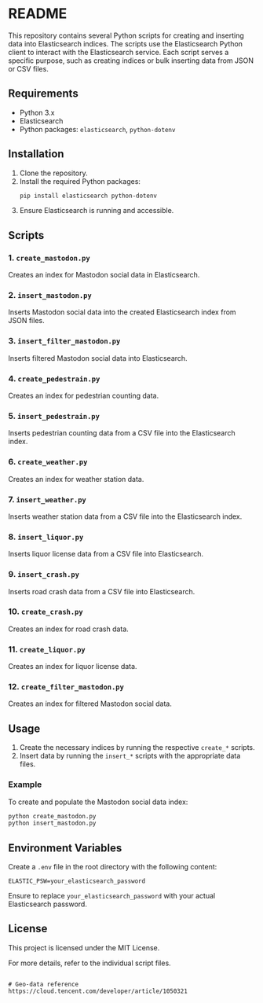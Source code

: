 # README

This repository contains several Python scripts for creating and inserting data into Elasticsearch indices. The scripts use the Elasticsearch Python client to interact with the Elasticsearch service. Each script serves a specific purpose, such as creating indices or bulk inserting data from JSON or CSV files.

## Requirements

- Python 3.x
- Elasticsearch
- Python packages: `elasticsearch`, `python-dotenv`

## Installation

1. Clone the repository.
2. Install the required Python packages:
    ```sh
    pip install elasticsearch python-dotenv
    ```
3. Ensure Elasticsearch is running and accessible.

## Scripts

### 1. `create_mastodon.py`
Creates an index for Mastodon social data in Elasticsearch.

### 2. `insert_mastodon.py`
Inserts Mastodon social data into the created Elasticsearch index from JSON files.

### 3. `insert_filter_mastodon.py`
Inserts filtered Mastodon social data into Elasticsearch.

### 4. `create_pedestrain.py`
Creates an index for pedestrian counting data.

### 5. `insert_pedestrain.py`
Inserts pedestrian counting data from a CSV file into the Elasticsearch index.

### 6. `create_weather.py`
Creates an index for weather station data.

### 7. `insert_weather.py`
Inserts weather station data from a CSV file into the Elasticsearch index.

### 8. `insert_liquor.py`
Inserts liquor license data from a CSV file into Elasticsearch.

### 9. `insert_crash.py`
Inserts road crash data from a CSV file into Elasticsearch.

### 10. `create_crash.py`
Creates an index for road crash data.

### 11. `create_liquor.py`
Creates an index for liquor license data.

### 12. `create_filter_mastodon.py`
Creates an index for filtered Mastodon social data.

## Usage

1. Create the necessary indices by running the respective `create_*` scripts.
2. Insert data by running the `insert_*` scripts with the appropriate data files.

### Example
To create and populate the Mastodon social data index:
```sh
python create_mastodon.py
python insert_mastodon.py
```

## Environment Variables
Create a `.env` file in the root directory with the following content:
```
ELASTIC_PSW=your_elasticsearch_password
```

Ensure to replace `your_elasticsearch_password` with your actual Elasticsearch password.

## License
This project is licensed under the MIT License.

For more details, refer to the individual script files.
```

# Geo-data reference
https://cloud.tencent.com/developer/article/1050321